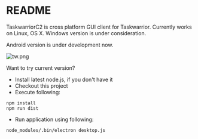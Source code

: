 # README #

TaskwarriorC2 is cross platform GUI client for Taskwarrior. Currently works on Linux, OS X. Windows version is under consideration.

Android version is under development now. 

![tw.png](https://bitbucket.org/repo/zkKpqM/images/2910762113-tw.png)

Want to try current version?

* Install latest node.js, if you don't have it
* Checkout this project
* Execute following:
```
npm install
npm run dist
```
* Run application using following:
```
node_modules/.bin/electron desktop.js
```